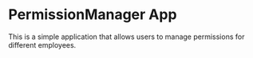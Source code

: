# PermissionManager App
This is a simple application that allows users to manage permissions for different employees.
